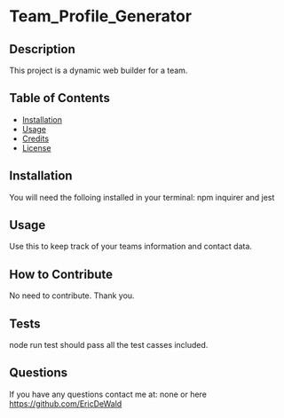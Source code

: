 # Team_Profile_Generator



## Description

This project is a dynamic web builder for a team.

## Table of Contents

- [Installation](#installation)
- [Usage](#usage)
- [Credits](#credits)
- [License](#license)

## Installation

You will need the folloing installed in your terminal: npm inquirer and jest

## Usage

Use this to keep track of your teams information and contact data.



## How to Contribute

No need to contribute. Thank you.

## Tests

node run test should pass all the test casses included. 


## Questions

If you have any questions contact me at: none or here https://github.com/EricDeWald
